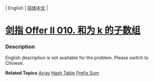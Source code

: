 | English | [简体中文](README.md) |

# [剑指 Offer II 010. 和为 k 的子数组](https://leetcode-cn.com/problems/QTMn0o)
 ### Description
<p>English description is not available for the problem. Please switch to Chinese.</p>

**Related Topics**  [Array](https://leetcode-cn.com/tag/array) [Hash Table](https://leetcode-cn.com/tag/hash-table) [Prefix Sum](https://leetcode-cn.com/tag/prefix-sum) 
